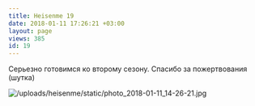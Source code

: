 ```yaml
---
title: Heisenme 19
date: 2018-01-11 17:26:21 +03:00
layout: page
views: 385
id: 19
---
```


Серьезно готовимся ко второму сезону. Спасибо за пожертвования (шутка)



![/uploads/heisenme/static/photo_2018-01-11_14-26-21.jpg](/uploads/heisenme/static/photo_2018-01-11_14-26-21.jpg)

